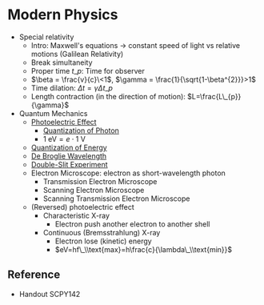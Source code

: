 # Modern Physics

* Special relativity
  * Intro: Maxwell's equations → constant speed of light vs relative motions (Galilean Relativity)
  * Break simultaneity
  * Proper time $t\_{p}$: Time for observer
  * $\beta = \frac{v}{c}\<1$, $\gamma = \frac{1}{\sqrt{1-\beta^{2}}}>1$
  * Time dilation: $\Delta t = \gamma \Delta t\_{p}$
  * Length contraction (in the direction of motion): $L=\frac{L\_{p}}{\gamma}$
* Quantum Mechanics
  * [Photoelectric Effect](../../01%20-%20Concept/Physics/Quantum%20Mechanics/Breakdown%20of%20Classical%20Physics/Photoelectric%20Effect.md)
    * [Quantization of Photon](../../01%20-%20Concept/Physics/Quantum%20Mechanics/Breakdown%20of%20Classical%20Physics/Ultraviolet%20Catastrophe.md)
    * $1\text{ eV}=e\cdot1\text{ V}$
  * [Quantization of Energy](../../01%20-%20Concept/Chemistry/Atomic%20Theory/Atomic%20Model/Bohr%20Model.md)
  * [De Broglie Wavelength](../../01%20-%20Concept/Physics/Quantum%20Mechanics/De%20Broglie%20Wavelength.md)
  * [Double-Slit Experiment](../../01%20-%20Concept/Physics/Quantum%20Mechanics/Breakdown%20of%20Classical%20Physics/Double-Slit%20Experiment.md)
  * Electron Microscope: electron as short-wavelength photon
    * Transmission Electron Microscope
    * Scanning Electron Microscope
    * Scanning Transmission Electron Microscope
  * (Reversed) photoelectric effect
    * Characteristic X-ray
      * Electron push another electron to another shell
    * Continuous (Bremsstrahlung) X-ray
      * Electron lose (kinetic) energy
      * $eV=hf\_\\text{max}=h\frac{c}{\lambda\_\\text{min}}$

## Reference

* Handout SCPY142
